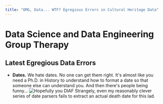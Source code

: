 ```yaml
---
title: "OMG, Data... WTF? Egregious Errors in Cultural Heritage Data"
---
```



# Data Science and Data Engineering Group Therapy



## Latest Egregious Data Errors

* __Dates.__ We hate dates. No one can get them right. It's almost like you need a Ph.D. in History to understand how to format a date so that someone else can understand you. And then there's people being funny...
  ![Hopefully you DIAF](/images/2021-08-17-deathdate1.png)
  Strangely, even my reasonably clever series of date parsers fails to extract an actual death date for this lad.


